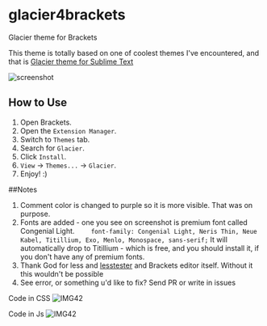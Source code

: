 # glacier4brackets
Glacier theme for Brackets

This theme is totally based on one of coolest themes I've encountered,
and that is [Glacier theme for Sublime Text](https://github.com/shovelandsandbox/glacier-theme)

![screenshot](https://github.com/diomed/glacier4brackets/blob/master/screenshot/screenshot.png)

##  How to Use
1. Open Brackets.
2. Open the `Extension Manager`.
3. Switch to `Themes` tab.
4. Search for `Glacier`.
5. Click `Install`.
6. `View` -> `Themes...` -> `Glacier`.
7. Enjoy! :)

##Notes

1. Comment color is changed to purple so it is more visible. That was on purpose.
2. Fonts are added - one you see on screenshot is premium font called Congenial Light.
   `    font-family: Congenial Light, Neris Thin, Neue Kabel, Titillium, Exo, Menlo, Monospace, sans-serif;` 
   It will automatically drop to Titillium - which is free, and you should install it, if you don't have any 
   of premium fonts.
3. Thank God for less and [lesstester](https://lesstester.com) and Brackets editor itself. Without it this wouldn't be possible
4. See error, or something u'd like to fix? Send PR or write in issues

Code in CSS
![IMG42](https://img42.com/TC_Fq)

Code in Js
![IMG42](https://img42.com/YSkDq)
